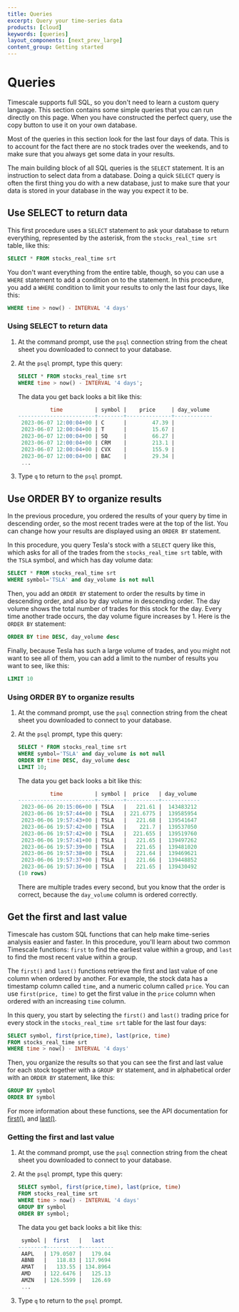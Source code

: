 ```yaml
---
title: Queries
excerpt: Query your time-series data
products: [cloud]
keywords: [queries]
layout_components: [next_prev_large]
content_group: Getting started
---
```


# Queries

Timescale supports full SQL, so you don't need to learn a custom query language.
This section contains some simple queries that you can run directly on this
page. When you have constructed the perfect query, use the copy button to use it
on your own database.

Most of the queries in this section look for the last four days of data. This is
to account for the fact there are no stock trades over the weekends, and to make
sure that you always get some data in your results.

The main building block of all SQL queries is the `SELECT` statement. It is an
instruction to select data from a database. Doing a quick `SELECT` query is
often the first thing you do with a new database, just to make sure that your
data is stored in your database in the way you expect it to be.

## Use SELECT to return data

This first procedure uses a `SELECT` statement to ask your database to return
everything, represented by the asterisk, from the `stocks_real_time srt` table,
like this:

```sql
SELECT * FROM stocks_real_time srt
```

You don't want everything from the entire table, though, so you can use a `WHERE`
statement to add a condition on to the statement. In this procedure, you add a
`WHERE` condition to limit your results to only the last four days, like this:

```sql
WHERE time > now() - INTERVAL '4 days'
```

<Procedure>

### Using SELECT to return data

1.  At the command prompt, use the `psql` connection string from the cheat sheet
    you downloaded to connect to your database.
1.  At the `psql` prompt, type this query:

    ```sql
    SELECT * FROM stocks_real_time srt
    WHERE time > now() - INTERVAL '4 days';
    ```

    The data you get back looks a bit like this:

    ```sql
              time          | symbol |    price     | day_volume
    ------------------------+--------+--------------+------------
     2023-06-07 12:00:04+00 | C      |        47.39 |
     2023-06-07 12:00:04+00 | T      |        15.67 |
     2023-06-07 12:00:04+00 | SQ     |        66.27 |
     2023-06-07 12:00:04+00 | CRM    |        213.1 |
     2023-06-07 12:00:04+00 | CVX    |        155.9 |
     2023-06-07 12:00:04+00 | BAC    |        29.34 |
     ...
    ```

1.  Type `q` to return to the `psql` prompt.

</Procedure>

## Use ORDER BY to organize results

In the previous procedure, you ordered the results of your query by time in
descending order, so the most recent trades were at the top of the list. You can
change how your results are displayed using an `ORDER BY` statement.

In this procedure, you query Tesla's stock with a `SELECT` query like this,
which asks for all of the trades from the `stocks_real_time srt` table, with the
`TSLA` symbol, and which has day volume data:

```sql
SELECT * FROM stocks_real_time srt
WHERE symbol='TSLA' and day_volume is not null
```

Then, you add an `ORDER BY` statement to order the results by time in descending
order, and also by day volume in descending order. The day volume shows the
total number of trades for this stock for the day. Every time another trade
occurs, the day volume figure increases by 1. Here is the `ORDER BY` statement:

```sql
ORDER BY time DESC, day_volume desc
```

Finally, because Tesla has such a large volume of trades, and you might not
want to see all of them, you can add a limit to the number of results you want
to see, like this:

```sql
LIMIT 10
```

<Procedure>

### Using ORDER BY to organize results

1.  At the command prompt, use the `psql` connection string from the cheat sheet
    you downloaded to connect to your database.
1.  At the `psql` prompt, type this query:

    ```sql
    SELECT * FROM stocks_real_time srt
    WHERE symbol='TSLA' and day_volume is not null
    ORDER BY time DESC, day_volume desc
    LIMIT 10;
    ```

    The data you get back looks a bit like this:

    ```sql
              time          | symbol |  price   | day_volume
    ------------------------+--------+----------+------------
     2023-06-06 20:15:06+00 | TSLA   |   221.61 |  143483212
     2023-06-06 19:57:44+00 | TSLA   | 221.6775 |  139585954
     2023-06-06 19:57:43+00 | TSLA   |   221.68 |  139541647
     2023-06-06 19:57:42+00 | TSLA   |    221.7 |  139537050
     2023-06-06 19:57:42+00 | TSLA   |  221.655 |  139519760
     2023-06-06 19:57:41+00 | TSLA   |   221.65 |  139497262
     2023-06-06 19:57:39+00 | TSLA   |   221.65 |  139481020
     2023-06-06 19:57:38+00 | TSLA   |   221.64 |  139469621
     2023-06-06 19:57:37+00 | TSLA   |   221.66 |  139448852
     2023-06-06 19:57:36+00 | TSLA   |   221.65 |  139430492
    (10 rows)
    ```

    There are multiple trades every second, but you know that the order is
    correct, because the `day_volume` column is ordered correctly.

</Procedure>

## Get the first and last value

Timescale has custom SQL functions that can help make time-series analysis
easier and faster. In this procedure, you'll learn about two common Timescale
functions: `first` to find the earliest value within a group, and `last` to find
the most recent value within a group.

The `first()` and `last()` functions retrieve the first and last value of one
column when ordered by another. For example, the stock data has a timestamp
column called `time`, and a numeric column called `price`. You can use
`first(price, time)` to get the first value in the `price` column when ordered
with an increasing `time` column.

In this query, you start by selecting the `first()` and `last()` trading price
for every stock in the `stocks_real_time srt` table for the last four days:

```sql
SELECT symbol, first(price,time), last(price, time)
FROM stocks_real_time srt
WHERE time > now() - INTERVAL '4 days'
```

Then, you organize the results so that you can see the first and last value for
each stock together with a `GROUP BY` statement, and in alphabetical order with
an `ORDER BY` statement, like this:

```sql
GROUP BY symbol
ORDER BY symbol
```

For more information about these functions, see the API documentation for
[first()][first], and [last()][last].

<Procedure>

### Getting the first and last value

1.  At the command prompt, use the `psql` connection string from the cheat sheet
    you downloaded to connect to your database.
1.  At the `psql` prompt, type this query:

    ```sql
    SELECT symbol, first(price,time), last(price, time)
    FROM stocks_real_time srt
    WHERE time > now() - INTERVAL '4 days'
    GROUP BY symbol
    ORDER BY symbol;
    ```

    The data you get back looks a bit like this:

    ```sql
     symbol |  first   |   last
    --------+----------+----------
     AAPL   | 179.0507 |   179.04
     ABNB   |   118.83 | 117.9694
     AMAT   |   133.55 | 134.8964
     AMD    | 122.6476 |   125.13
     AMZN   | 126.5599 |   126.69
     ...
    ```

1.  Type `q` to return to the `psql` prompt.

</Procedure>

[first]: /api/:currentVersion:/hyperfunctions/first
[last]: /api/:currentVersion:/hyperfunctions/last
